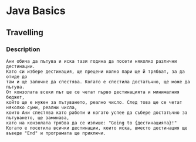 # Java Basics

## Travelling

### Description

    Ани обича да пътува и иска тази година да посети няколко различни дестинации. 
    Като си избере дестинация, ще прецени колко пари ще й трябват, за да отиде до
    там и ще започне да спестява. Когато е спестила достатъчно, ще може да пътува.
    От конзолата всеки път ще се четат първо дестинацията и минималния бюджет, 
    който ще е нужен за пътуването, реално число. След това ще се четат няколко суми, реални числа,
    които Ани спестява като работи и когато успее да събере достатъчно за пътуването, ще заминава,
    като на конзолата трябва да се изпише: "Going to {дестинацията}!" 
    Когато е посетила всички дестинации, които иска, вместо дестинация ще въведе "End" и програмата ще приключи.
